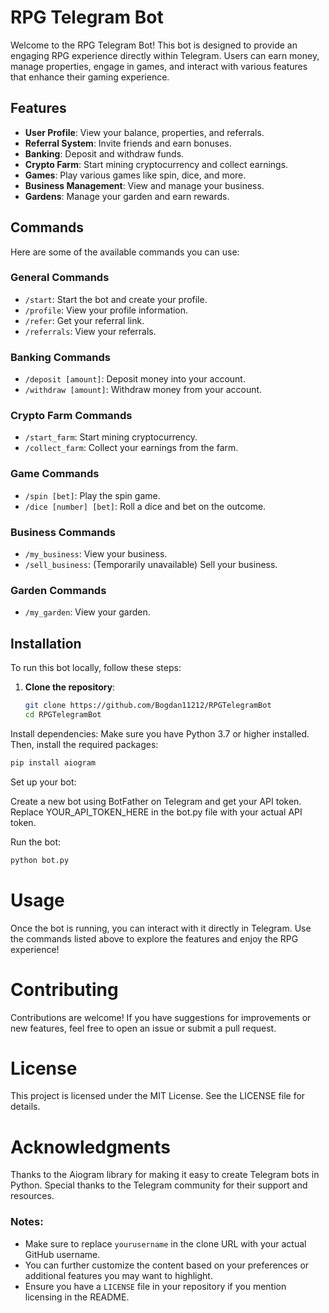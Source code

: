 # RPG Telegram Bot

Welcome to the RPG Telegram Bot! This bot is designed to provide an engaging RPG experience directly within Telegram. Users can earn money, manage properties, engage in games, and interact with various features that enhance their gaming experience.

## Features

- **User Profile**: View your balance, properties, and referrals.
- **Referral System**: Invite friends and earn bonuses.
- **Banking**: Deposit and withdraw funds.
- **Crypto Farm**: Start mining cryptocurrency and collect earnings.
- **Games**: Play various games like spin, dice, and more.
- **Business Management**: View and manage your business.
- **Gardens**: Manage your garden and earn rewards.

## Commands

Here are some of the available commands you can use:

### General Commands
- `/start`: Start the bot and create your profile.
- `/profile`: View your profile information.
- `/refer`: Get your referral link.
- `/referrals`: View your referrals.

### Banking Commands
- `/deposit [amount]`: Deposit money into your account.
- `/withdraw [amount]`: Withdraw money from your account.

### Crypto Farm Commands
- `/start_farm`: Start mining cryptocurrency.
- `/collect_farm`: Collect your earnings from the farm.

### Game Commands
- `/spin [bet]`: Play the spin game.
- `/dice [number] [bet]`: Roll a dice and bet on the outcome.

### Business Commands
- `/my_business`: View your business.
- `/sell_business`: (Temporarily unavailable) Sell your business.

### Garden Commands
- `/my_garden`: View your garden.

## Installation

To run this bot locally, follow these steps:

1. **Clone the repository**:
   ```bash
   git clone https://github.com/Bogdan11212/RPGTelegramBot
   cd RPGTelegramBot
   ```
Install dependencies: Make sure you have Python 3.7 or higher installed. Then, install the required packages:
```bash
pip install aiogram
```

Set up your bot:

Create a new bot using BotFather on Telegram and get your API token.
Replace YOUR_API_TOKEN_HERE in the bot.py file with your actual API token.

Run the bot:
```bash
python bot.py
```

# Usage
Once the bot is running, you can interact with it directly in Telegram. Use the commands listed above to explore the features and enjoy the RPG experience!

# Contributing
Contributions are welcome! If you have suggestions for improvements or new features, feel free to open an issue or submit a pull request.

# License
This project is licensed under the MIT License. See the LICENSE file for details.

# Acknowledgments
Thanks to the Aiogram library for making it easy to create Telegram bots in Python.
Special thanks to the Telegram community for their support and resources.


### Notes:
- Make sure to replace `yourusername` in the clone URL with your actual GitHub username.
- You can further customize the content based on your preferences or additional features you may want to highlight.
- Ensure you have a `LICENSE` file in your repository if you mention licensing in the README.
